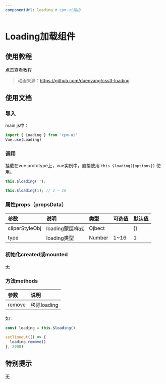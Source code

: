 ```yaml
---
componentUrl: loading # cpm-ui路由
---
```


# Loading加载组件

## 使用教程
[点击查看教程](https://cpm828.github.io/cpm-ui/demo/index.html#/loading)

> 动画来源：https://github.com/duenyang/css3-loading 


## 使用文档
### 导入
main.js中：
```js
import { Loading } from 'cpm-ui'
Vue.use(Loading)
```

### 调用
挂载在vue.prototype上，vue实例中，直接使用 `this.$loading({options})` 使用。
```js
this.$loading('');

this.$loading(1); // 1 ~ 16
```

### 属性props（propsData）
|参数|说明|类型|可选值|默认值|
|:---|:---|:---|:---|:---|
|cliperStyleObj|loading蒙层样式|Ojbect||{}|
|type|loading类型|Number|1~16|1|

### 初始化created或mounted
无

### 方法methods
|参数|说明|
|:---|:---|
|remove|移除loading|

如：
```js
const loading = this.$loading()

setTimeout(() => {
  loading.remove()
}, 2000)
```


## 特别提示
无